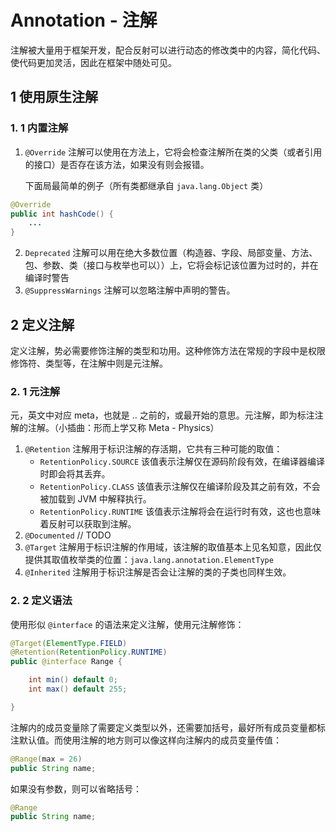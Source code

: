 # Annotation - 注解

注解被大量用于框架开发，配合反射可以进行动态的修改类中的内容，简化代码、使代码更加灵活，因此在框架中随处可见。

## 1 使用原生注解

### 1. 1 内置注解

1. `@Override` 注解可以使用在方法上，它将会检查注解所在类的父类（或者引用的接口）是否存在该方法，如果没有则会报错。

   下面局最简单的例子（所有类都继承自 `java.lang.Object` 类）

```java
@Override
public int hashCode() {
    ...
}
```

2. `Deprecated` 注解可以用在绝大多数位置（构造器、字段、局部变量、方法、包、参数、类（接口与枚举也可以））上，它将会标记该位置为过时的，并在编译时警告
3. `@SuppressWarnings` 注解可以忽略注解中声明的警告。

## 2 定义注解

定义注解，势必需要修饰注解的类型和功用。这种修饰方法在常规的字段中是权限修饰符、类型等，在注解中则是元注解。

### 2. 1 元注解

元，英文中对应 meta，也就是 .. 之前的，或最开始的意思。元注解，即为标注注解的注解。（小插曲：形而上学又称 Meta - Physics）

1. `@Retention` 注解用于标识注解的存活期，它共有三种可能的取值：
   - `RetentionPolicy.SOURCE` 该值表示注解仅在源码阶段有效，在编译器编译时即会将其丢弃。
   - `RetentionPolicy.CLASS` 该值表示注解仅在编译阶段及其之前有效，不会被加载到 JVM 中解释执行。
   - `RetentionPolicy.RUNTIME` 该值表示注解将会在运行时有效，这也也意味着反射可以获取到注解。
2. `@Documented` // TODO
3. `@Target` 注解用于标识注解的作用域，该注解的取值基本上见名知意，因此仅提供其取值枚举类的位置：`java.lang.annotation.ElementType`
4. `@Inherited` 注解用于标识注解是否会让注解的类的子类也同样生效。

### 2. 2 定义语法

使用形似 `@interface` 的语法来定义注解，使用元注解修饰：

```java
@Target(ElementType.FIELD)
@Retention(RetentionPolicy.RUNTIME)
public @interface Range {

    int min() default 0;
    int max() default 255;

}
```

注解内的成员变量除了需要定义类型以外，还需要加括号，最好所有成员变量都标注默认值。而使用注解的地方则可以像这样向注解内的成员变量传值：

```java
@Range(max = 26)
public String name;
```

如果没有参数，则可以省略括号：

```java
@Range
public String name;
```



